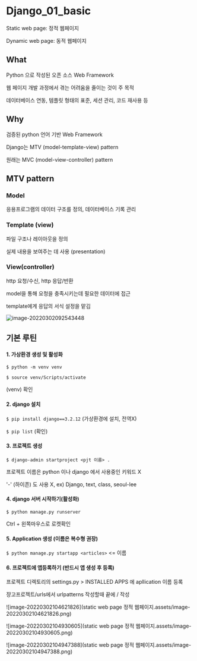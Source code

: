 # Django_01_basic



Static web page: 정적 웹페이지

Dynamic web page: 동적 웹페이지



## What

Python 으로 작성된 오픈 소스 Web Framework

웹 페이지 개발 과정에서 겪는 어려움을 줄이는 것이 주 목적

데이터베이스 연동, 템플릿 형태의 표준, 세션 관리, 코드 재사용 등



## Why

검증된 python 언어 기반 Web Framework

Django는 MTV (model-template-view) pattern

원래는 MVC (model-view-controller) pattern



## MTV pattern

### Model

응용프로그램의 데이터 구조를 정의, 데이터베이스 기록 관리



### Template (view)

파일 구조나 레이아웃을 정의

실제 내용을 보여주는 데 사용 (presentation)



### View(controller)

http 요청/수신, http 응답/반환

model을 통해 요청을 충족시키는데 필요한 데이터에 접근

template에게 응답의 서식 설정을 맡김



![image-20220302092543448](C:\Users\jelee\AppData\Roaming\Typora\typora-user-images\image-20220302092543448.png)



## 기본 루틴

#### 1. 가상환경 생성 및 활성화

`$ python -m venv venv`

`$ source venv/Scripts/activate`

(venv) 확인



#### 2. django 설치

`$ pip install django==3.2.12` (가상환경에 설치, 전역X)

`$ pip list` (확인)



#### 3. 프로젝트 생성

`$ django-admin startproject <pjt 이름> .`

프로젝트 이름은 python 이나 django 에서 사용중인 키워드 X

\'-' (하이픈) 도 사용 X, ex) Django, text, class, seoul-lee



#### 4. django 서버 시작하기(활성화)

`$ python manage.py runserver`

Ctrl + 왼쪽마우스로 로켓확인



#### 5. Application 생성 (이름은 복수형 권장)

`$ python manage.py startapp <articles>`   <= 이름



#### 6. 프로젝트에 앱등록하기 (반드시 앱 생성 후 등록)

프로젝트 디렉토리의 settings.py > INSTALLED APPS 에 apllication 이름 등록



쟝고프로젝트/urls에서 urlpatterns 작성할때 끝에 / 작성

![image-20220302104621826](static web page 정적 웹페이지.assets/image-20220302104621826.png)



![image-20220302104930605](static web page 정적 웹페이지.assets/image-20220302104930605.png)



![image-20220302104947388](static web page 정적 웹페이지.assets/image-20220302104947388.png)